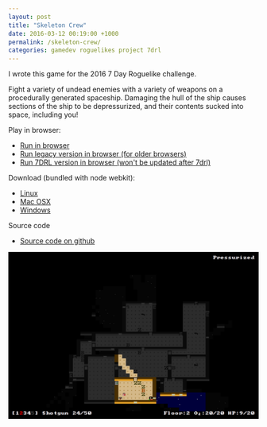 ```yaml
---
layout: post
title: "Skeleton Crew"
date: 2016-03-12 00:19:00 +1000
permalink: /skeleton-crew/
categories: gamedev roguelikes project 7drl
---
```


I wrote this game for the 2016 7 Day Roguelike challenge.

Fight a variety of undead enemies with a variety of weapons on a procedurally
generated spaceship. Damaging the hull of the ship causes sections of the ship
to be depressurized, and their contents sucked into space, including you!

Play in browser:
- [Run in browser](https://games.gridbugs.org/skeleton-crew)
- [Run legacy version in browser (for older browsers)](https://games.gridbugs.org/skeleton-crew-legacy)
- [Run 7DRL version in browser (won't be updated after 7drl)](https://games.gridbugs.org/skeleton-crew-7drl-2016)

Download (bundled with node webkit):
- [Linux](https://files.gridbugs.org/skeleton-crew-linux-x64.zip)
- [Mac OSX](https://files.gridbugs.org/skeleton-crew-osx-x64.zip)
- [Windows](https://files.gridbugs.org/skeleton-crew-windows-x64.zip)

Source code
- [Source code on github](https://github.com/stevebob/skeleton-crew)

![screenshot](/images/skeleton-crew/screenshot.png)

